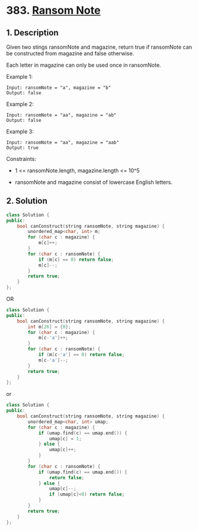 # 383. [Ransom Note](https://leetcode.com/problems/ransom-note/)

## 1. Description

Given two stings ransomNote and magazine, return true if ransomNote can be constructed from magazine and false otherwise.

Each letter in magazine can only be used once in ransomNote.

Example 1:

```
Input: ransomNote = "a", magazine = "b"
Output: false
```

Example 2:

```
Input: ransomNote = "aa", magazine = "ab"
Output: false
```

Example 3:

```
Input: ransomNote = "aa", magazine = "aab"
Output: true
```

Constraints:

- 1 <= ransomNote.length, magazine.length <= 10^5

- ransomNote and magazine consist of lowercase English letters.

## 2. Solution

```cpp
class Solution {
public:
    bool canConstruct(string ransomNote, string magazine) {
        unordered_map<char, int> m;
        for (char c : magazine) {
            m[c]++;
        }
        for (char c : ransomNote) {
            if (m[c] == 0) return false;
            m[c]--;
        }
        return true;
    }
};
```

OR 

```cpp
class Solution {
public:
    bool canConstruct(string ransomNote, string magazine) {
        int m[26] = {0};
        for (char c : magazine) {
            m[c-'a']++;
        }
        for (char c : ransomNote) {
            if (m[c-'a'] == 0) return false;
            m[c-'a']--;
        }
        return true;
    }
};
```

or 

```cpp
class Solution {
public:
    bool canConstruct(string ransomNote, string magazine) {
        unordered_map<char, int> umap; 
        for (char c : magazine) {
            if (umap.find(c) == umap.end()) {
                umap[c] = 1;
            } else {
                umap[c]++;
            }
        }
        for (char c : ransomNote) {
            if (umap.find(c) == umap.end()) {
                return false;
            } else {
                umap[c]--;
                if (umap[c]<0) return false;
            }
        }
        return true;
    }
};
```